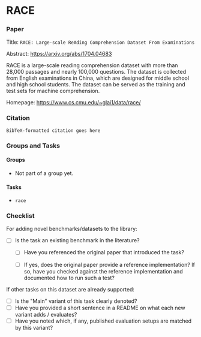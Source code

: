 # RACE

### Paper

Title: `RACE: Large-scale ReAding Comprehension Dataset From Examinations`

Abstract: https://arxiv.org/abs/1704.04683

RACE is a large-scale reading comprehension dataset with more than 28,000 passages
and nearly 100,000 questions. The dataset is collected from English examinations
in China, which are designed for middle school and high school students. The dataset
can be served as the training and test sets for machine comprehension.

Homepage: https://www.cs.cmu.edu/~glai1/data/race/


### Citation

```
BibTeX-formatted citation goes here
```

### Groups and Tasks

#### Groups

* Not part of a group yet.

#### Tasks

* `race`

### Checklist

For adding novel benchmarks/datasets to the library:
* [ ] Is the task an existing benchmark in the literature?
  * [ ] Have you referenced the original paper that introduced the task?
  * [ ] If yes, does the original paper provide a reference implementation? If so, have you checked against the reference implementation and documented how to run such a test?


If other tasks on this dataset are already supported:
* [ ] Is the "Main" variant of this task clearly denoted?
* [ ] Have you provided a short sentence in a README on what each new variant adds / evaluates?
* [ ] Have you noted which, if any, published evaluation setups are matched by this variant?
